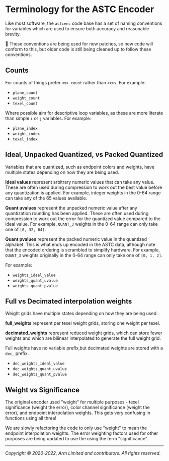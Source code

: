 # Terminology for the ASTC Encoder

Like most software, the `astcenc` code base has a set of naming conventions
for variables which are used to ensure both accuracy and reasonable brevity.

:construction: These conventions are being used for new patches, so new code
will conform to this, but older code is still being cleaned up to follow
these conventions.

## Counts

For counts of things prefer `<x>_count` rather than `<x>s`. For example:

* `plane_count`
* `weight_count`
* `texel_count`

Where possible aim for descriptive loop variables, as these are more literate
than simple `i` or `j` variables. For example:

* `plane_index`
* `weight_index`
* `texel_index`

## Ideal, Unpacked Quantized, vs Packed Quantized

Variables that are quantized, such as endpoint colors and weights, have
multiple states depending on how they are being used.

**Ideal values** represent arbitrary numeric values that can take any value.
These are often used during compression to work out the best value before
any quantization is applied. For example, integer weights in the 0-64 range can
take any of the 65 values available.

**Quant uvalues** represent the unpacked numeric value after any quantization
rounding has been applied. These are often used during compression to work out
the error for the quantized value compared to the ideal value. For example,
`QUANT_3` weights in the 0-64 range can only take one of `[0, 32, 64]`.

**Quant pvalues** represent the packed numeric value in the quantized alphabet.
This is what ends up encoded in the ASTC data, although note that the encoded
ordering is scrambled to simplify hardware. For example, `QUANT_3` weights
originally in the 0-64 range can only take one of `[0, 1, 2]`.

For example:

* `weights_ideal_value`
* `weights_quant_uvalue`
* `weights_quant_pvalue`

## Full vs Decimated interpolation weights

Weight grids have multiple states depending on how they are being used.

**full_weights** represent per texel weight grids, storing one weight per texel.

**decimated_weights** represent reduced weight grids, which can store fewer
weights and which are bilinear interpolated to generate the full weight grid.

Full weights have no variable prefix,but decimated weights are stored with
a `dec_` prefix.

* `dec_weights_ideal_value`
* `dec_weights_quant_uvalue`
* `dec_weights_quant_pvalue`

## Weight vs Significance

The original encoder used "weight" for multiple purposes - texel significance
(weight the error), color channel significance (weight the error), and endpoint
interpolation weights. This gets very confusing in functions using all three!

We are slowly refactoring the code to only use "weight" to mean the endpoint
interpolation weights. The error weighting factors used for other purposes are
being updated to use the using the term "significance".

- - -

_Copyright © 2020-2022, Arm Limited and contributors. All rights reserved._
